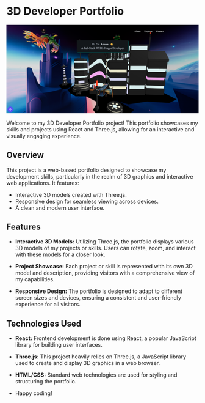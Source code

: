 # 3D Developer Portfolio

![3D Website](https://github.com/AIMAN10001/AIMAN10001/blob/main/portfolio%20website.png)

Welcome to my 3D Developer Portfolio project! This portfolio showcases my skills and projects using React and Three.js, allowing for an interactive and visually engaging experience.

## Overview

This project is a web-based portfolio designed to showcase my development skills, particularly in the realm of 3D graphics and interactive web applications. It features:

- Interactive 3D models created with Three.js.
- Responsive design for seamless viewing across devices.
- A clean and modern user interface.

## Features

- **Interactive 3D Models:** Utilizing Three.js, the portfolio displays various 3D models of my projects or skills. Users can rotate, zoom, and interact with these models for a closer look.

- **Project Showcase:** Each project or skill is represented with its own 3D model and description, providing visitors with a comprehensive view of my capabilities.

- **Responsive Design:** The portfolio is designed to adapt to different screen sizes and devices, ensuring a consistent and user-friendly experience for all visitors.

## Technologies Used

- **React:** Frontend development is done using React, a popular JavaScript library for building user interfaces.

- **Three.js:** This project heavily relies on Three.js, a JavaScript library used to create and display 3D graphics in a web browser.

- **HTML/CSS:** Standard web technologies are used for styling and structuring the portfolio.
- Happy coding!
